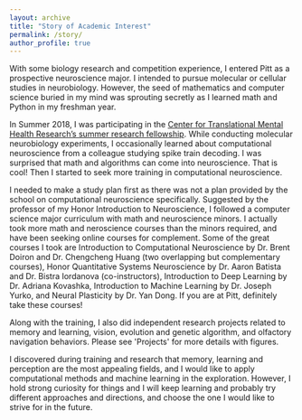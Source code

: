 ```yaml
---
layout: archive
title: "Story of Academic Interest"
permalink: /story/
author_profile: true
---
```


With some biology research and competition experience, I entered Pitt as a prospective neuroscience major. I intended to pursue molecular or cellular studies in neurobiology. However, the seed of mathematics and computer science buried in my mind was sprouting secretly as I learned math and Python in my freshman year.

In Summer 2018, I was participating in the [Center for Translational Mental Health Research’s summer research fellowship](https://www.psychiatry.pitt.edu/news/ctmhr-fellows-complete-summer-research-program). While conducting molecular neurobiology experiments, I occasionally learned about computational neuroscience from a colleague studying spike train decoding. I was surprised that math and algorithms can come into neuroscience. That is cool! Then I started to seek more training in computational neuroscience.

I needed to make a study plan first as there was not a plan provided by the school on computational neuroscience specifically. Suggested by the professor of my Honor Introduction to Neuroscience, I followed a computer science major curriculum with math and neuroscience minors. I actually took more math and neroscience courses than the minors required, and have been seeking online courses for complement. Some of the great courses I took are Introduction to Computational Neuroscience by Dr. Brent Doiron and Dr. Chengcheng Huang (two overlapping but complementary courses), Honor Quantitative Systems Neuroscience by Dr. Aaron Batista and Dr. Bistra Iordanova (co-instructors), Introduction to Deep Learning by Dr. Adriana Kovashka, Introduction to Machine Learning by Dr. Joseph Yurko, and Neural Plasticity by Dr. Yan Dong. If you are at Pitt, definitely take these courses!

Along with the training, I also did independent research projects related to memory and learning, vision, evolution and genetic algorithm, and olfactory navigation behaviors. Please see 'Projects' for more details with figures.

I discovered during training and research that memory, learning and perception are the most appealing fields, and I would like to apply computational methods and machine learning in the exploration. However, I hold strong curiosity for things and I will keep learning and probably try different approaches and directions, and choose the one I would like to strive for in the future.
